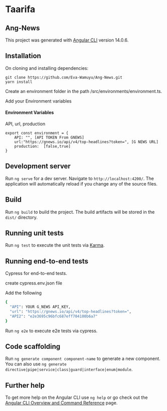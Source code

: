 # Taarifa
## Ang-News

This project was generated with [Angular CLI](https://github.com/angular/angular-cli) version 14.0.6.

## Installation

On cloning and installing dependencies:

```
git clone https://github.com/Eva-Wamuyu/Ang-News.git
yarn install
```

Create an environment folder in the path /src/environments/environment.ts.

Add your Environment variables
#### Environment Variables
API,
url,
production

```
export const environment = {
    API: "", [API TOKEN From GNEWS]
    url:"https://gnews.io/api/v4/top-headlines?token=", [G NEWS URL]
    production:  [false,true]
}
```

## Development server

Run `ng serve` for a dev server. Navigate to `http://localhost:4200/`. The application will automatically reload if you change any of the source files.



## Build

Run `ng build` to build the project. The build artifacts will be stored in the `dist/` directory.

## Running unit tests

Run `ng test` to execute the unit tests via [Karma](https://karma-runner.github.io).

## Running end-to-end tests

Cypress for end-to-end tests.

create cypress.env.json file

Add the following
``` bash
{
  "API": YOUR G_NEWS API_KEY,
  "url": "https://gnews.io/api/v4/top-headlines?token=",
  "API2": "e2e3695c96bfc687eff704100b6a7"
}

```
Run `ng e2e` to execute e2e tests via cypress.
## Code scaffolding

Run `ng generate component component-name` to generate a new component. You can also use `ng generate directive|pipe|service|class|guard|interface|enum|module`.

## Further help

To get more help on the Angular CLI use `ng help` or go check out the [Angular CLI Overview and Command Reference](https://angular.io/cli) page.

